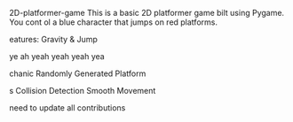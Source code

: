 


    
 2D-platformer-game
This is a basic 2D platformer game 
bilt using Pygame. You cont
ol a blue 
character that jumps on red platforms.


eatures: Gravity &amp;
Jump


ye ah yeah yeah yeah yea




chanic Randomly Generated Platform


s Collision Detection  Smooth Movement


need  to update all contributions 



 